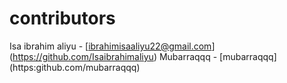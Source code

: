 # contributors
Isa ibrahim aliyu - [ibrahimisaaliyu22@gmail.com] (https://github.com/Isaibrahimaliyu)
Mubarraqqq - [mubarraqqq] (https:github.com/mubarraqqq)
